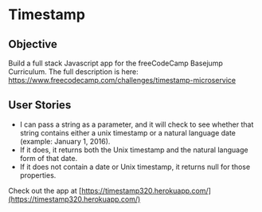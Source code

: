 # Timestamp

Objective 
------

Build a full stack Javascript app for the freeCodeCamp Basejump Curriculum. 
The full description is here: https://www.freecodecamp.com/challenges/timestamp-microservice

User Stories
------

* I can pass a string as a parameter, and it will check to see whether that string contains either a unix timestamp or a natural language date (example: January 1, 2016).
* If it does, it returns both the Unix timestamp and the natural language form of that date.
* If it does not contain a date or Unix timestamp, it returns null for those properties.

Check out the app at [https://timestamp320.herokuapp.com/](https://timestamp320.herokuapp.com/)